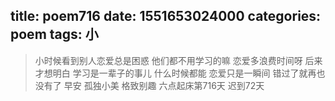 title: poem716
date: 1551653024000
categories: poem
tags: 小
---
> 小时候看到别人恋爱总是困惑
他们都不用学习的嘛
恋爱多浪费时间呀
后来才想明白
学习是一辈子的事儿
什么时候都能
恋爱只是一瞬间
错过了就再也没有了
早安
孤独小美
格致别趣
六点起床第716天 迟到72天